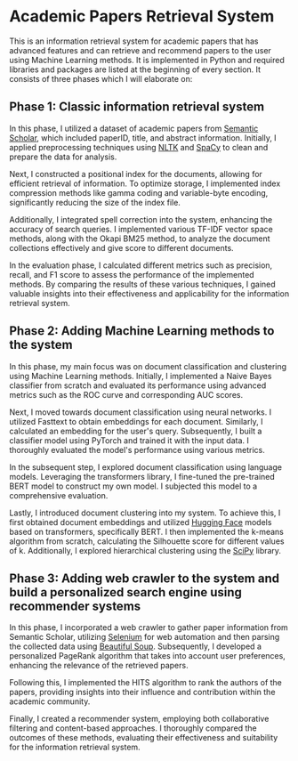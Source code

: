 # Academic Papers Retrieval System
This is an information retrieval system for academic papers that has advanced features and can retrieve and recommend papers to the user using Machine Learning methods. It is implemented in Python and required libraries and packages are listed at the beginning of every section. It consists of three phases which I will elaborate on:
## Phase 1: Classic information retrieval system
In this phase, I utilized a dataset of academic papers from [Semantic Scholar](https://www.semanticscholar.org/), which included paperID, title, and abstract information. Initially, I applied preprocessing techniques using [NLTK](https://www.nltk.org/) and [SpaCy](https://spacy.io/) to clean and prepare the data for analysis.

Next, I constructed a positional index for the documents, allowing for efficient retrieval of information. To optimize storage, I implemented index compression methods like gamma coding and variable-byte encoding, significantly reducing the size of the index file.

Additionally, I integrated spell correction into the system, enhancing the accuracy of search queries. I implemented various TF-IDF vector space methods, along with the Okapi BM25 method, to analyze the document collections effectively and give score to different documents.

In the evaluation phase, I calculated different metrics such as precision, recall, and F1 score to assess the performance of the implemented methods. By comparing the results of these various techniques, I gained valuable insights into their effectiveness and applicability for the information retrieval system.
## Phase 2: Adding Machine Learning methods to the system
In this phase, my main focus was on document classification and clustering using Machine Learning methods. Initially, I implemented a Naive Bayes classifier from scratch and evaluated its performance using advanced metrics such as the ROC curve and corresponding AUC scores.

Next, I moved towards document classification using neural networks. I utilized Fasttext to obtain embeddings for each document. Similarly, I calculated an embedding for the user's query. Subsequently, I built a classifier model using PyTorch and trained it with the input data. I thoroughly evaluated the model's performance using various metrics.

In the subsequent step, I explored document classification using language models. Leveraging the transformers library, I fine-tuned the pre-trained BERT model to construct my own model. I subjected this model to a comprehensive evaluation.

Lastly, I introduced document clustering into my system. To achieve this, I first obtained document embeddings and utilized [Hugging Face](https://huggingface.co/) models based on transformers, specifically BERT. I then implemented the k-means algorithm from scratch, calculating the Silhouette score for different values of k. Additionally, I explored hierarchical clustering using the [SciPy](https://scipy.org/) library.
## Phase 3: Adding web crawler to the system and build a personalized search engine using recommender systems
In this phase, I incorporated a web crawler to gather paper information from Semantic Scholar, utilizing [Selenium](https://www.selenium.dev/documentation/webdriver/) for web automation and then parsing the collected data using [Beautiful Soup](https://pypi.org/project/beautifulsoup4/#:~:text=Beautiful%20Soup%20is%20a%20library,and%20modifying%20the%20parse%20tree.). Subsequently, I developed a personalized PageRank algorithm that takes into account user preferences, enhancing the relevance of the retrieved papers.

Following this, I implemented the HITS algorithm to rank the authors of the papers, providing insights into their influence and contribution within the academic community.

Finally, I created a recommender system, employing both collaborative filtering and content-based approaches. I thoroughly compared the outcomes of these methods, evaluating their effectiveness and suitability for the information retrieval system.
